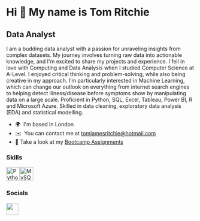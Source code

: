Hi 👋 My name is Tom Ritchie
============================

Data Analyst
------------

I am a budding data analyst with a passion for unraveling insights from complex datasets. My journey involves turning raw data into actionable knowledge, and I'm excited to share my projects and experience.
I fell in love with Computing and Data Analysis when I studied Computer Science at A-Level. I enjoyed critical thinking and problem-solving, while also being creative in my approach. I’m particularly interested in Machine Learning, which can change our outlook on everything from internet search engines to helping detect illness/disease before symptoms show by manipulating data on a large scale.
Proficient in Python, SQL, Excel, Tableau, Power BI, R and Microsoft Azure.
Skilled in data cleaning, exploratory data analysis (EDA) and statistical modelling.

*   🌍  I'm based in London
*   ✉️  You can contact me at [tomjamesritchie@hotmail.com](mailto:tomjamesritchie@hotmail.com)
*   🚀  Take a look at my [Bootcamp Assignments](http://https://github.com/tritch99/Assignments)

### Skills 

<p align="left">
<a href="https://www.python.org/" target="_blank" rel="noreferrer"><img src="https://raw.githubusercontent.com/danielcranney/readme-generator/main/public/icons/skills/python-colored.svg" width="36" height="36" alt="Python" /></a><a href="https://www.mysql.com/" target="_blank" rel="noreferrer"><img src="https://raw.githubusercontent.com/danielcranney/readme-generator/main/public/icons/skills/mysql-colored.svg" width="36" height="36" alt="MySQL" /></a>
                    </p>
                    
### Socials
                  
  
<p align="left">
<a href="https://www.linkedin.com/in/tom-james-ritchie/" target="_blank" rel="noreferrer">
<picture>
<source media="(prefers-color-scheme: dark)" srcset="https://raw.githubusercontent.com/danielcranney/readme-generator/main/public/icons/socials/linkedin-dark.svg" />
<source media="(prefers-color-scheme: light)" srcset="https://raw.githubusercontent.com/danielcranney/readme-generator/main/public/icons/socials/linkedin.svg" />
<img src="https://raw.githubusercontent.com/danielcranney/readme-generator/main/public/icons/socials/linkedin.svg" width="32" height="32" />
</picture>
</a></p>
